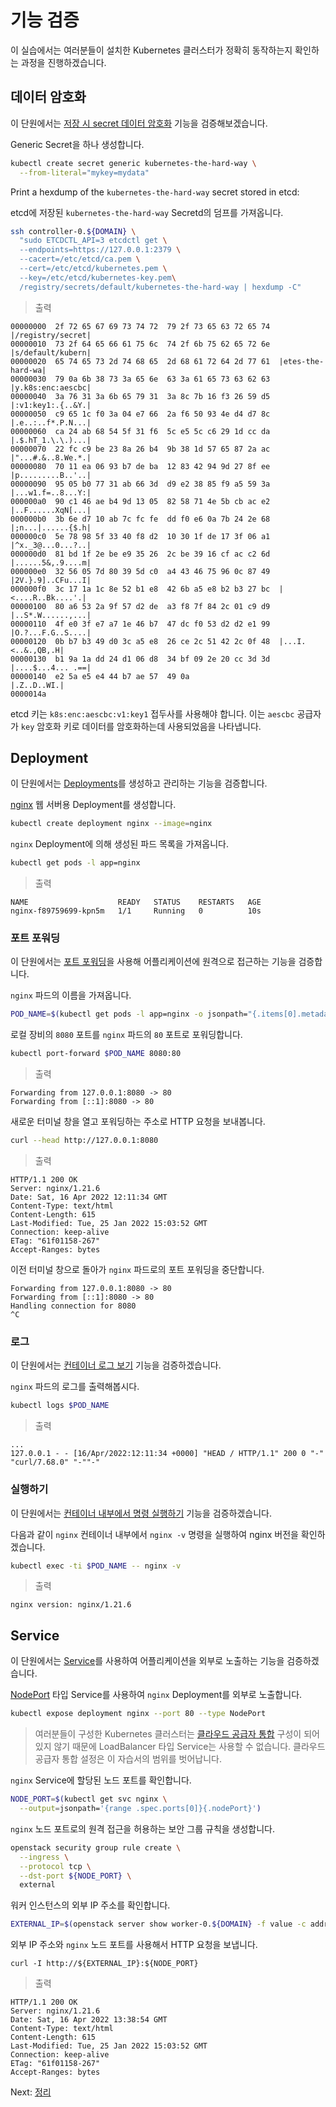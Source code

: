 # 기능 검증

이 실습에서는 여러분들이 설치한 Kubernetes 클러스터가 정확히 동작하는지 확인하는 과정을 진행하겠습니다.

## 데이터 암호화

이 단원에서는 [저장 시 secret 데이터 암호화](https://kubernetes.io/docs/tasks/administer-cluster/encrypt-data/#verifying-that-data-is-encrypted) 기능을 검증해보겠습니다.

Generic Secret을 하나 생성합니다.

```bash
kubectl create secret generic kubernetes-the-hard-way \
  --from-literal="mykey=mydata"
```

Print a hexdump of the `kubernetes-the-hard-way` secret stored in etcd:

etcd에 저장된 `kubernetes-the-hard-way` Secretd의 덤프를 가져옵니다.

```bash
ssh controller-0.${DOMAIN} \
  "sudo ETCDCTL_API=3 etcdctl get \
  --endpoints=https://127.0.0.1:2379 \
  --cacert=/etc/etcd/ca.pem \
  --cert=/etc/etcd/kubernetes.pem \
  --key=/etc/etcd/kubernetes-key.pem\
  /registry/secrets/default/kubernetes-the-hard-way | hexdump -C"
```

> 출력

```
00000000  2f 72 65 67 69 73 74 72  79 2f 73 65 63 72 65 74  |/registry/secret|
00000010  73 2f 64 65 66 61 75 6c  74 2f 6b 75 62 65 72 6e  |s/default/kubern|
00000020  65 74 65 73 2d 74 68 65  2d 68 61 72 64 2d 77 61  |etes-the-hard-wa|
00000030  79 0a 6b 38 73 3a 65 6e  63 3a 61 65 73 63 62 63  |y.k8s:enc:aescbc|
00000040  3a 76 31 3a 6b 65 79 31  3a 8c 7b 16 f3 26 59 d5  |:v1:key1:.{..&Y.|
00000050  c9 65 1c f0 3a 04 e7 66  2a f6 50 93 4e d4 d7 8c  |.e..:..f*.P.N...|
00000060  ca 24 ab 68 54 5f 31 f6  5c e5 5c c6 29 1d cc da  |.$.hT_1.\.\.)...|
00000070  22 fc c9 be 23 8a 26 b4  9b 38 1d 57 65 87 2a ac  |"...#.&..8.We.*.|
00000080  70 11 ea 06 93 b7 de ba  12 83 42 94 9d 27 8f ee  |p.........B..'..|
00000090  95 05 b0 77 31 ab 66 3d  d9 e2 38 85 f9 a5 59 3a  |...w1.f=..8...Y:|
000000a0  90 c1 46 ae b4 9d 13 05  82 58 71 4e 5b cb ac e2  |..F......XqN[...|
000000b0  3b 6e d7 10 ab 7c fc fe  dd f0 e6 0a 7b 24 2e 68  |;n...|......{$.h|
000000c0  5e 78 98 5f 33 40 f8 d2  10 30 1f de 17 3f 06 a1  |^x._3@...0...?..|
000000d0  81 bd 1f 2e be e9 35 26  2c be 39 16 cf ac c2 6d  |......5&,.9....m|
000000e0  32 56 05 7d 80 39 5d c0  a4 43 46 75 96 0c 87 49  |2V.}.9]..CFu...I|
000000f0  3c 17 1a 1c 8e 52 b1 e8  42 6b a5 e8 b2 b3 27 bc  |<....R..Bk....'.|
00000100  80 a6 53 2a 9f 57 d2 de  a3 f8 7f 84 2c 01 c9 d9  |..S*.W......,...|
00000110  4f e0 3f e7 a7 1e 46 b7  47 dc f0 53 d2 d2 e1 99  |O.?...F.G..S....|
00000120  0b b7 b3 49 d0 3c a5 e8  26 ce 2c 51 42 2c 0f 48  |...I.<..&.,QB,.H|
00000130  b1 9a 1a dd 24 d1 06 d8  34 bf 09 2e 20 cc 3d 3d  |....$...4... .==|
00000140  e2 5a e5 e4 44 b7 ae 57  49 0a                    |.Z..D..WI.|
0000014a
```

etcd 키는 `k8s:enc:aescbc:v1:key1` 접두사를 사용해야 합니다. 이는 `aescbc` 공급자가 `key` 암호화 키로 데이터를 암호화하는데 사용되었음을 나타냅니다.

## Deployment

이 단원에서는 [Deployments](https://kubernetes.io/docs/concepts/workloads/controllers/deployment/)를 생성하고 관리하는 기능을 검증합니다.

[nginx](https://nginx.org/en/) 웹 서버용 Deployment를 생성합니다.

```bash
kubectl create deployment nginx --image=nginx
```

`nginx` Deployment에 의해 생성된 파드 목록을 가져옵니다.

```bash
kubectl get pods -l app=nginx
```

> 출력

```
NAME                    READY   STATUS    RESTARTS   AGE
nginx-f89759699-kpn5m   1/1     Running   0          10s
```

### 포트 포워딩

이 단원에서는 [포트 포워딩](https://kubernetes.io/docs/tasks/access-application-cluster/port-forward-access-application-cluster/)을 사용해 어플리케이션에 원격으로 접근하는 기능을 검증합니다.

`nginx` 파드의 이름을 가져옵니다.

```bash
POD_NAME=$(kubectl get pods -l app=nginx -o jsonpath="{.items[0].metadata.name}")
```

로컬 장비의 `8080` 포트를 `nginx` 파드의 `80` 포트로 포워딩합니다.

```bash
kubectl port-forward $POD_NAME 8080:80
```

> 출력

```
Forwarding from 127.0.0.1:8080 -> 80
Forwarding from [::1]:8080 -> 80
```

새로운 터미널 창을 열고 포워딩하는 주소로 HTTP 요청을 보내봅니다.

```bash
curl --head http://127.0.0.1:8080
```

> 출력

```
HTTP/1.1 200 OK
Server: nginx/1.21.6
Date: Sat, 16 Apr 2022 12:11:34 GMT
Content-Type: text/html
Content-Length: 615
Last-Modified: Tue, 25 Jan 2022 15:03:52 GMT
Connection: keep-alive
ETag: "61f01158-267"
Accept-Ranges: bytes
```

이전 터미널 창으로 돌아가 `nginx` 파드로의 포트 포워딩을 중단합니다.

```
Forwarding from 127.0.0.1:8080 -> 80
Forwarding from [::1]:8080 -> 80
Handling connection for 8080
^C
```

### 로그

이 단원에서는 [컨테이너 로그 보기](https://kubernetes.io/docs/concepts/cluster-administration/logging/) 기능을 검증하겠습니다.

`nginx` 파드의 로그를 출력해봅시다.

```bash
kubectl logs $POD_NAME
```

> 출력

```
...
127.0.0.1 - - [16/Apr/2022:12:11:34 +0000] "HEAD / HTTP/1.1" 200 0 "-" "curl/7.68.0" "-""-"
```

### 실행하기

이 단원에서는 [컨테이너 내부에서 명령 실행하기](https://kubernetes.io/docs/tasks/debug-application-cluster/get-shell-running-container/#running-individual-commands-in-a-container) 기능을 검증하겠습니다.

다음과 같이 `nginx` 컨테이너 내부에서 `nginx -v` 명령을 실행하여 nginx 버전을 확인하겠습니다.

```bash
kubectl exec -ti $POD_NAME -- nginx -v
```

> 출력

```
nginx version: nginx/1.21.6
```

## Service

이 단원에서는 [Service](https://kubernetes.io/docs/concepts/services-networking/service/)를 사용하여 어플리케이션을 외부로 노출하는 기능을 검증하겠습니다.

[NodePort](https://kubernetes.io/docs/concepts/services-networking/service/#type-nodeport) 타입 Service를 사용하여 `nginx` Deployment를 외부로 노출합니다.

```bash
kubectl expose deployment nginx --port 80 --type NodePort
```

> 여러분들이 구성한 Kubernetes 클러스터는 [클라우드 공급자 통합](https://kubernetes.io/docs/getting-started-guides/scratch/#cloud-provider) 구성이 되어 있지 않기 때문에 LoadBalancer 타입 Service는 사용할 수 없습니다. 클라우드 공급자 통합 설정은 이 자습서의 범위를 벗어납니다.

`nginx` Service에 할당된 노드 포트를 확인합니다.

```bash
NODE_PORT=$(kubectl get svc nginx \
  --output=jsonpath='{range .spec.ports[0]}{.nodePort}')
```

`nginx` 노드 포트로의 원격 접근을 허용하는 보안 그룹 규칙을 생성합니다.

```bash
openstack security group rule create \
  --ingress \
  --protocol tcp \
  --dst-port ${NODE_PORT} \
  external
```

워커 인스턴스의 외부 IP 주소를 확인합니다.

```bash
EXTERNAL_IP=$(openstack server show worker-0.${DOMAIN} -f value -c addresses | cut -d',' -f2 | tr -d '[:space:]')
```

외부 IP 주소와 `nginx` 노드 포트를 사용해서 HTTP 요청을 보냅니다.

```
curl -I http://${EXTERNAL_IP}:${NODE_PORT}
```

> 출력

```
HTTP/1.1 200 OK
Server: nginx/1.21.6
Date: Sat, 16 Apr 2022 13:38:54 GMT
Content-Type: text/html
Content-Length: 615
Last-Modified: Tue, 25 Jan 2022 15:03:52 GMT
Connection: keep-alive
ETag: "61f01158-267"
Accept-Ranges: bytes
```

Next: [정리](14-cleanup.md)
